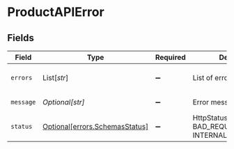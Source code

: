 # ProductAPIError


## Fields

| Field                                                                  | Type                                                                   | Required                                                               | Description                                                            | Example                                                                |
| ---------------------------------------------------------------------- | ---------------------------------------------------------------------- | ---------------------------------------------------------------------- | ---------------------------------------------------------------------- | ---------------------------------------------------------------------- |
| `errors`                                                               | List[*str*]                                                            | :heavy_minus_sign:                                                     | List of errors occurred.                                               | field1 is not valid,field2 is not valid                                |
| `message`                                                              | *Optional[str]*                                                        | :heavy_minus_sign:                                                     | Error message descriptor.                                              | Error message descriptor.                                              |
| `status`                                                               | [Optional[errors.SchemasStatus]](../../models/errors/schemasstatus.md) | :heavy_minus_sign:                                                     | HttpStatus of the request : BAD_REQUEST, INTERNAL_SERVER_ERROR.        | BAD_REQUEST                                                            |